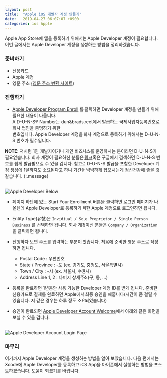 ```yaml
---
layout: post
title:  "Apple iOS 개발자 계정 만들기"
date:   2019-04-27 06:07:07 +0900
categories: ios Apple
---
```


Apple App Store에 앱을 등록하기 위해서는 Apple Developer 계정이 필요합니다.  
이번 글에서는 Apple Developer 계정을 생성하는 방법을 정리하겠습니다.

### 준비하기

* 신용카드
* Apple 계정
* 영문 주소 [(영문 주소 변환 사이트)][1]

### 진행하기

* [Apple Developer Program Enroll][2] 를 클릭하면 Developer 계정을 만들기 위해 필요한 내용이 나옵니다.  
A D-U-N-S® Number는 dun&bradstreet에서 발급하는 국제사업자등록번호로 회사 법인을 증명하기 위한  
번호입니다. Apple Developer 계정을 회사 계정으로 등록하기 위해서는 D-U-N-S 번호가 필수입니다.  


**NOTE**: 저처럼 1인 개발자이거나 개인 비즈니스를 운영하시는 분이라면 D-U-N-S가 필요없습니다. 회사 계정이 필요하신 분들은 [링크][3]혹은 구글에서 검색하면 D-U-N-S 번호를 쉽게 발급받으실 수 있을 겁니다. 참고로 D-U-N-S 발급을 포함한 Developer 계정 생성에 1달까지도 소요된다고 하니 기간을 넉넉하게 잡으시는게 정신건강에 좋을 것 같습니다.
{:.message}


<br/>![Apple Developer Below]({{site.baseurl}}/assets/img/docs/apple-developer-enroll/below.png)


* 페이지 하단에 있는 Start Your Enrollment 버튼을 클릭하면 로그인 페이지가 나올텐데 Apple Developer로 등록하기 위한 Apple 계정으로 로그인하면 됩니다.<br/>


* Entity Type(유형)은 `Invidiual / Sole Proprietor / Single Person Business` 를 선택하면 됩니다. 회사 계정이신 분들은 `Company / Organization` 을 클릭하면 됩니다.


* 진행하다 보면 주소를 입력하는 부분이 있습니다. 처음에 준비한 영문 주소로 작성하면 됩니다.
	* Postal Code : 우편번호<br/>
	* State / Province : -도 (ex. 경기도, 충청도, 서울특별시)<br/>
	* Town / City : -시 (ex. 서울시, 수원시)<br/>
	* Address Line 1, 2 : 나머지 상세주소(구, 동, ...)


* 등록을 완료하면 1년동안 사용 가능한 Developer 계정 ID를 받게 됩니다. 준비한 신용카드로 결제를 완료하면 
Apple에서 최종 승인을 해줍니다(시간이 좀 걸릴 수 있습니다. 저 같은 경우는 하루 정도 소요되었습니다)


* 승인이 완료되면 [Apple Developer Account Welcome][4]에서 아래와 같은 화면을 보실 수 있을 겁니다.


<br/>![Apple Developer Account Login Page]({{site.baseurl}}/assets/img/docs/apple-developer-enroll/login.png)


### 마무리
여기까지 Apple Developer 계정을 생성하는 방법을 알아 보았습니다. 다음 편에서는 Xcode에 Apple Developer를 등록하고 iOS App을 아이폰에서 실행하는 방법을 포스트하겠습니다. 도움이 되셨기를 바랍니다.


[1]: http://www.jusoen.com/
[2]: https://developer.apple.com/programs/enroll/
[3]: https://m.blog.naver.com/PostView.nhn?blogId=watchmafia&logNo=220669940824&proxyReferer=https%3A%2F%2Fwww.google.com%2F
[4]: https://developer.apple.com/account/#/welcome